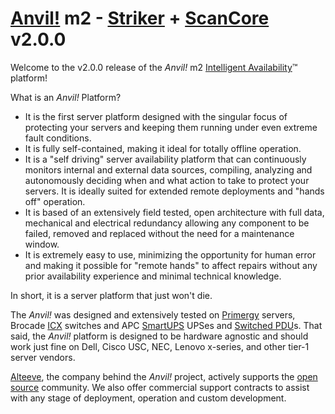 [Anvil!](https://www.alteeve.com/w/Anvil!) m2 - [Striker](https://www.alteeve.com/w/Striker) + [ScanCore](https://www.alteeve.com/w/ScanCore) v2.0.0
=============

Welcome to the v2.0.0 release of the *Anvil!* m2 [Intelligent Availability](https://www.alteeve.com/w/Intelligent_Availability)™ platform! 

What is an *Anvil!* Platform?

* It is the first server platform designed with the singular focus of protecting your servers and keeping them running under even extreme fault conditions. 
* It is fully self-contained, making it ideal for totally offline operation.
* It is a "self driving" server availability platform that can continuously monitors internal and external data sources, compiling, analyzing and autonomously deciding when and what action to take to protect your servers. It is ideally suited for extended remote deployments and "hands off" operation.
* It is based of an extensively field tested, open architecture with full data, mechanical and electrical redundancy allowing any component to be failed, removed and replaced without the need for a maintenance window.
* It is extremely easy to use, minimizing the opportunity for human error and making it possible for "remote hands" to affect repairs without any prior availability experience and minimal technical knowledge.

In short, it is a server platform that just won't die.

The *Anvil!* was designed and extensively tested on [Primergy](http://www.fujitsu.com/global/products/computing/servers/primergy/) servers, Brocade [ICX](http://www.brocade.com/en/products-services/switches/campus-network-switches.html) switches and APC [SmartUPS](http://www.apc.com/smartups/index.cfm?ISOCountryCode=ca) UPSes and [Switched PDU](http://www.apc.com/shop/ca/en/categories/power-distribution/rack-power-distribution/switched-rack-pdu/_/N-17k76am)s. That said, the *Anvil!* platform is designed to be hardware agnostic and should work just fine on Dell, Cisco USC, NEC, Lenovo x-series, and other tier-1 server vendors. 

[Alteeve](https://www.alteeve.com/), the company behind the *Anvil!* project, actively supports the [open source](https://www.alteeve.com/w/Support) community. We also offer commercial support contracts to assist with any stage of deployment, operation and custom development.
